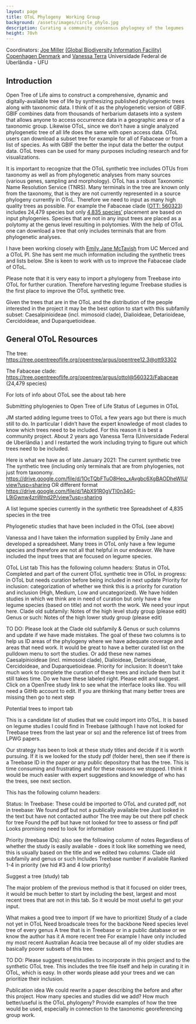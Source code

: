 ```yaml
---
layout: page
title: OToL Phylogeny  Working Group
background: /assets/images/circle_phylo.jpg
description: Curating a community consensus phylogney of the legumes
height: 70vh
---
```



Coordinators: [Joe Miller](mailto:jmiller@gbif.org) [(Global Biodiversity Information Facility) Copenhagen Denmark](https://www.gbif.org) and [Vanessa Terra](mailto:vanessaterrab@gmail.com) Universidade Federal de Uberlândia - UFU

## Introduction

Open Tree of Life aims to construct a comprehensive, dynamic and digitally-available tree of life by synthesizing published phylogenetic trees along with taxonomic data. I think of it as the phylogenetic version of GBIF. GBIF combines data from thousands of herbarium datasets into a system that allows anyone to access occurrence data in a geographic area or of a taxonomic group.  Likewise OToL, since we don’t have a single analyzed phylogenetic tree of all life does the same with open access data. OToL users can download a subset tree for example for all of Fabaceae or from a list of species.   As with GBIF the better the input data the better the output data.  OToL trees can be used for many purposes including research and for visualizations.


It is important to recognize that the OToL synthetic tree includes OTUs from taxonomy as well as from phylogenetic analyses from many  sources (various genes, sampling and morphology).  OToL has a robust Taxonomic Name Resolution Service (TNRS).  Many terminals in the tree are known only from the taxonomy, that is they are not currently represented in a source phylogeny currently in OToL. Therefore we need to input as many high quality trees as possible.  For example the Fabaceae clade ([OTT: 560323](https://tree.opentreeoflife.org/opentree/argus/ottol@560323/Fabaceae)) includes 24,479 species but only [4,835 species’](https://docs.google.com/spreadsheets/d/1YQz6F-DOdCTZneGvEfnCtMZs6nyUTmp0N7le86aYnoY/edit?usp=sharing) placement are based on input phylogenies. Species that are not in any input trees are placed as a polytomy at the genus level resulting in polytomies. With the help of OToL one can download a tree that only includes terminals that are from phylogenetic analyses.


I have been working closely with [Emily Jane McTavish](mailto:ejmctavish@ucmerced.edu) from UC Merced and a OToL PI. She has sent me much information including the synthetic trees and lists below.  She is keen to work with us to improve the Fabaceae clade of OToL. 


Please note that it is very easy to import a phylogeny from Treebase into OToL for further curation.  Therefore harvesting legume Treebase studies is the first place to improve the OToL synthetic tree.


Given the trees that are in the OToL and the distribution of the people interested in the project it may be the best option to start with this subfamily subset: Caesalpinioideae (incl. mimosoid clade), Dialioideae, Detarioideae, Cercidoideae, and Duparquetioideae.

## General OToL Resources
The tree: https://tree.opentreeoflife.org/opentree/argus/opentree12.3@ott93302

The Fabaceae clade: https://tree.opentreeoflife.org/opentree/argus/ottol@560323/Fabaceae  (24,479 species) 

For lots of info about OToL see the about tab here

Submitting phylogenies to Open Tree of Life
Status of Legumes in OToL

JM started adding legume trees to OToL a few years ago but there is much still to do. In particular I didn’t have the expert knowledge of most clades to know which trees need to be included. For this reason it is best a community project.  About 2 years ago Vanessa Terra (Universidade Federal de Uberlândia ) and I restarted the work including trying to figure out which trees need to be included. 

Here is what we have as of late January 2021:
The current synthetic tree
The synthetic tree (including only terminals that are from phylogenies, not just from taxonomy. https://drive.google.com/file/d/1OcTQbFTuO8Heo_xAvgbc6XgBAODheWIU/view?usp=sharing
OR  different format
https://drive.google.com/file/d/1AbX91R0gVTI0n34G-L9iGwnw4znWmd2P/view?usp=sharing

A list legume species currently in the synthetic tree
Spreadsheet of 4,835 species in the tree


Phylogenetic studies that have been included in the OToL (see above)

Vanessa and I have taken the information supplied by Emily Jane and developed a spreadsheet. Many trees in OToL only have a few legume species and therefore are not all that helpful in our endeavor. We have included the input trees that are focused on legume species.

OToL List tab 
This has the following column headers:
Status in OToL
Completed and part of the current OToL synthetic tree
in OToL in progress: in OToL but needs curation before being included in next update
Priority for inclusion: categorization of whether we think this is a priority for curation and inclusion (High, Medium, Low and uncategorized). We have hidden studies in which we think are in need of curation but only have a few legume species (based on title) and not worth the work.  We need your input here.
Clade old subfamily: Notes of the high level study group (please edit)
Genus or such: Notes of the high lower study group (please edit)

TO DO: 
Please look at the Clade old subfamily  & Genus or such columns and update if we have made mistakes.  The goal of these two columns is to help us ID areas of the phylogeny where we have adequate coverage and areas that need work. It would be great to have a better curated list on the pulldown menu to sort the studies. Or add these new names Caesalpinioideae (incl. mimosoid clade), Dialioideae, Detarioideae, Cercidoideae, and Duparquetioideae.
Priority for inclusion: It doesn’t take much work to complete the curation of these trees and include them but it still takes time.  Do we have these labeled right. Please edit and suggest.
Click on a OpenTree study link to see what the interface looks like.  You will need a GitHb account to edit.
If you are thinking that many better trees are missing then go to next step

Potential trees to import tab

This is a candidate list of studies that we could import into OToL.  It is based on legume studies I could find in Treebase (although I have not looked for Treebase trees from the last year or so) and the reference list of trees from LPWG papers.

Our strategy has been to look at these study titles and decide if it is worth pursuing. If it is we looked for the study pdf (folder here), then see if there is a Treebase ID in the paper or any public depository that has the tree.  This is time consuming and frustrating and for these reasons we stopped. I think it would be much easier with expert suggestions and knowledge of who has the trees, see next section.

This has the following column headers:

Status:
In Treebase: These could be imported to OToL and curated
pdf, not in treebase: We found pdf but not a publically available tree
Just looked in the text but have not contacted author
The tree may be out there
pdf check for tree
Found the pdf but have not looked for tree
to assess or find pdf
Looks promising need to look for information

Priority (treebase IDs): also see the following column of notes
Regardless of whether the study is easily available - does it look like something we need, this is usually based on the title and we edited two columns: Clade old subfamily and genus or such
Includes Treebase number if available
Ranked 1-4 in priority (we hid  #3 and 4 low priority)


Suggest a tree (study) tab

The major problem of the previous method is that it focused on older trees, it would be much better to start by including the best, largest and most recent trees that are not in this tab. So it would be most useful to get your input.

What makes a good tree to import (if we have to prioritize)
Study of a clade not yet in OToL
Need broadscale trees for the backbone
Need species level tree of every genus
A tree that is in Treebase or in a public database or we know the author has it
A more recent tree
For example I have only included my most recent Australian Acacia tree because all of my older studies are basically poorer subsets of this tree. 


TO DO:  Please suggest trees/studies to incorporate in this project  and to the synthetic OToL tree.  This includes the tree file  itself and help in curating it in OToL, which is easy.  In other words please add your trees and we can prioritize their inclusion.



Publication idea
We could rewrite a paper describing the before and after this project. How many species and studies did we add? How much better/useful is the OToL phylogeny? Provide examples of how the tree would be used, especially in connection to the taxonomic georeferencing group work.



